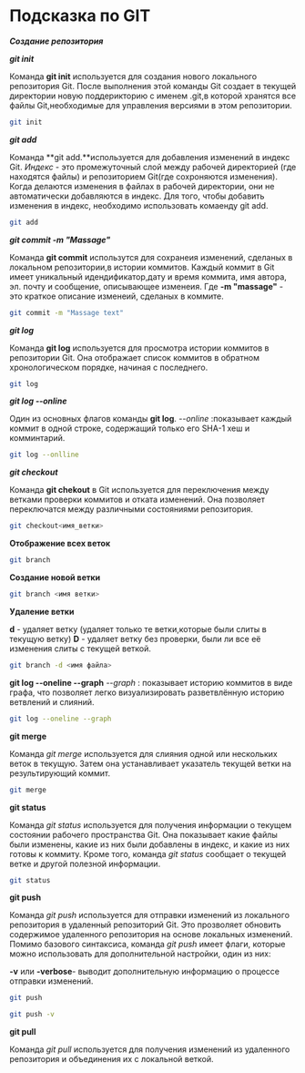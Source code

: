 # Подсказка по GIT

***Создание репозитория***
 
 ***git init***

 Команда **git init** используется для создания нового локального репозитория Git. После выполнения этой команды Git создает в текущей директории новую поддерикторию с именем .git,в которой хранятся все файлы Git,необходимые для управления версиями в этом репозитории.
```sh
git init 
```
***git add***

Команда **git add.**используется для добавления изменений в индекс Git. *Индекс* - это промежуточный слой между рабочей директорией (где находятся файлы) и репозиторием Git(где сохроняются изменения). Когда делаются изменения в файлах в рабочей директории, они не автоматически добавляются в индекс. Для того, чтобы добавить изменения в индекс, необходимо использовать комаенду git add.
```sh
git add
```
***git commit -m "Massage"***

Команда **git commit** использутся для сохранеия изменений, сделаных в локальном репозитории,в истории коммитов. Каждый коммит в Git имеет уникальный идендификатор,дату и время коммита, имя автора, эл. почту и сообщение, описывающее изменеия. Где **-m "massage"** - это краткое описание изменеий, сделаных в коммите.
```sh
git commit -m "Massage text"
```
 ***git log***

 Команда **git log** используется для просмотра истории коммитов в репозитории Git. Она отображает список коммитов в обратном хронологическом порядке, начиная с последнего. 
```sh
git log
```
***git log --online***

Один из основных флагов команды **git log**.
*--online* :показывает каждый коммит в одной строке, содержащий только его SHA-1 хеш и комминтарий. 
```sh
git log --onlline
```
***git checkout***

Команда **git chekout** в Git используется для переключения между ветками проверки коммитов и отката изменений. Она позволяет переключатся между различными состояниями репозитория.
```sh
git checkout<имя_ветки>
```

**Отображение всех веток**
```sh
git branch
```

**Создание новой ветки**
```sh
git branch <имя ветки>
```

**Удаление ветки**

**d** - удаляет ветку (удаляет только те ветки,которые были слиты в текущую ветку)
**D** - удаляет ветку без проверки, были ли все её изменения слиты с текущей веткой.
```sh
git branch -d <имя файла>
```

**git log --oneline --graph**
*--graph* : показывает историю коммитов в виде графа, что позволяет легко визуализировать разветвлённую историю ветвлений и слияний.
```sh
git log --oneline --graph
```

**git merge**

Команда *git merge* используется для слияния одной или нескольких веток в текущую. Затем она устанавливает указатель текущей ветки на результирующий коммит.
```sh
git merge
```

**git status**

Команда *git status* используется для получения информации о текущем состоянии рабочего пространства Git. Она показывает какие файлы были изменены, какие из них были добавлены в индекс, и какие из них готовы к коммиту. Кроме того, команда *git status* сообщает о текущей ветке и другой полезной информации. 
```sh
git status
```

**git push**

Команда *git push* используется для отправки изменений из локального репозитория в удаленный репозиторий Git. Это прозволяет обновить содержимое удаленного репозитория на основе локальных изменений.
Помимо базового синтаксиса, команда *git push* имеет флаги, которые можно использовать для дополнительной настройки, один из них:

**-v** или **-verbose**- выводит дополнительную информацию о процессе отправки изменений.

```sh
git push
```

```sh
git push -v
```

**git pull**

Команда *git pull* используется для получения изменений из удаленного репозитория и объединения их с локальной веткой. 
